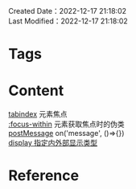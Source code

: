 Created Date：2022-12-17 21:18:02  
Last Modified：2022-12-17 21:18:02

# Tags

# Content

[tabindex](https://developer.mozilla.org/zh-CN/docs/Web/HTML/Global_attributes/tabindex) 元素焦点  
[:focus-within](https://developer.mozilla.org/zh-CN/docs/Web/CSS/:focus-within) 元素获取焦点时的伪类  
[postMessage](https://developer.mozilla.org/zh-CN/docs/Web/API/Window/postMessage) on('message', ()=>{})  
[display 指定内外部显示类型](https://developer.mozilla.org/zh-CN/docs/Web/CSS/display)

# Reference
